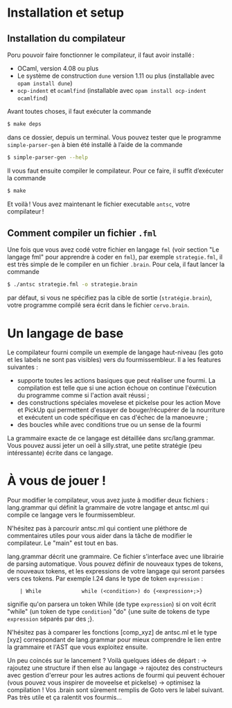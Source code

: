 # Installation et setup

## Installation du compilateur

Poru pouvoir faire fonctionner le compilateur, il faut avoir installé :
- OCaml, version 4.08 ou plus
- Le système de construction `dune` version 1.11 ou plus (installable avec `opam install dune`)
- `ocp-indent` et `ocamlfind` (installable avec `opam install ocp-indent ocamlfind`)

Avant toutes choses, il faut exécuter la commande
```bash
$ make deps
```
dans ce dossier, depuis un terminal. Vous pouvez tester que le programme `simple-parser-gen` à bien été installé à l’aide de la commande
```bash
$ simple-parser-gen --help
```
Il vous faut ensuite compiler le compilateur. Pour ce faire, il suffit d’exécuter la commande
```bash
$ make
```

Et voilà ! Vous avez maintenant le fichier executable `antsc`, votre compilateur !


## Comment compiler un fichier `.fml`

Une fois que vous avez codé votre fichier en langage `fml` (voir section "Le langage fml" pour apprendre à coder en `fml`), par exemple `strategie.fml`, il est très simple de le compiler en un fichier `.brain`. Pour cela, il faut lancer la commande
```bash
$ ./antsc strategie.fml -o strategie.brain
```
par défaut, si vous ne spécifiez pas la cible de sortie (`stratégie.brain`), votre programme compilé sera écrit dans le fichier `cervo.brain`. 

# Un langage de base

Le compilateur fourni compile un exemple de langage haut-niveau (les goto et les labels ne sont pas visibles) vers du fourmissembleur. Il a les features suivantes :
- supporte toutes les actions basiques que peut réaliser une fourmi. La compilation est telle que si une action échoue on continue l'éxécution du programme comme si l'action avait réussi ;
- des constructions spéciales movelese et pickelse pour les action Move et PickUp qui permettent d'essayer de bouger/récupérer de la nourriture et exécutent un code spécifique en cas d'échec de la manoeuvre ;
- des boucles while avec conditions true ou un sense de la fourmi

La grammaire exacte de ce langage est détaillée dans src/lang.grammar. Vous pouvez aussi jeter un oeil à silly.strat, une petite stratégie (peu intéressante) écrite dans ce langage.

# À vous de jouer !

Pour modifier le compilateur, vous avez juste à modifier deux fichiers : lang.grammar qui définit la grammaire de votre langage et antsc.ml qui compile ce langage vers le fourmissembleur.

N'hésitez pas à parcourir antsc.ml qui contient une pléthore de commentaires utiles pour vous aider dans la tâche de modifier le compilateur. Le "main" est tout en bas.

lang.grammar décrit une grammaire. Ce fichier s'interface avec une librairie de parsing automatique. Vous pouvez définir de nouveaux types de tokens, de nouveaux tokens, et les expressions de votre langage qui seront parsées vers ces tokens. Par exemple l.24 dans le type de token `expression` :
```
	| While				while (<condition>) do {<expression+;>}
```
signifie qu'on parsera un token While (de type `expression`) si on voit écrit "while" (un token de type `condition`) "do" {une suite de tokens de type `expression` séparés par des ;}. 

N'hésitez pas à comparer les fonctions [comp_xyz] de antsc.ml et le type [xyz] correspondant de lang.grammar pour mieux comprendre le lien entre la grammaire et l'AST que vous exploitez ensuite.


Un peu coincés sur le lancement ? Voilà quelques idées de départ :
-> rajoutez une structure if then else au langage
-> rajoutez des constructeurs avec gestion d'erreur pour les autres actions de fourmi qui peuvent échouer (vous pouvez vous inspirer de moveelse et pickelse)
-> optimisez la compilation ! Vos .brain sont sûrement remplis de Goto vers le label suivant. Pas très utile et ça ralentit vos fourmis...